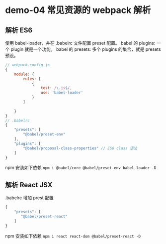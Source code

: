 # demo-04 常见资源的 webpack 解析

## 解析 ES6
使用 babel-loader，并在 .babelrc 文件配置 preset 配置。
babel 的 plugins: 一个 plugin 就是一个功能。
babel 的 presets: 多个 plugins 的集合，就是 presets 预设。

```javascript
// webpack.config.js
{
    module: {
        rules: [
            {
                test: /\.js$/,
                use: 'babel-loader'
            }
        ]
        
    }
}
// .babelrc
{
    "presets": [
        "@babel/preset-env"
    ],
    "plugins": [
        "@babel/proposal-class-properties" // ES6 class 语法
    ]
}
```
npm 安装如下依赖
`npm i @babel/core @babel/preset-env babel-loader -D`


## 解析 React JSX
.babelrc 增加 prest 配置
```javascript
{
    "presets": [
       "@babel/preset-react"
    ]
}
```
npm 安装如下依赖
`npm i react react-dom @babel/preset-react -D`